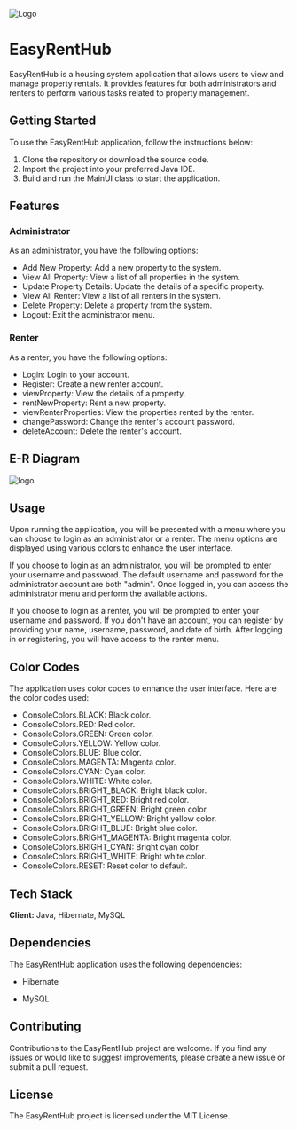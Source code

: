 ![Logo](https://encrypted-tbn0.gstatic.com/images?q=tbn:ANd9GcTsipsY1sIEQUYjznCzSkdVmN01ALXJvVCuhQ&usqp=CAU)

# EasyRentHub
EasyRentHub is a housing system application that allows users to view and manage property rentals. It provides features for both administrators and renters to perform various tasks related to property management.

## Getting Started
To use the EasyRentHub application, follow the instructions below:

1. Clone the repository or download the source code.
2. Import the project into your preferred Java IDE.
3. Build and run the MainUI class to start the application.

## Features
### Administrator
As an administrator, you have the following options:

- Add New Property: Add a new property to the system.
- View All Property: View a list of all properties in the system.
- Update Property Details: Update the details of a specific property.
- View All Renter: View a list of all renters in the system.
- Delete Property: Delete a property from the system.
- Logout: Exit the administrator menu.

### Renter
As a renter, you have the following options:

- Login: Login to your account.
- Register: Create a new renter account.
- viewProperty: View the details of a property.
- rentNewProperty: Rent a new property.
- viewRenterProperties: View the properties rented by the renter.
- changePassword: Change the renter's account password.
- deleteAccount: Delete the renter's account.

## E-R  Diagram
![logo]()

## Usage
Upon running the application, you will be presented with a menu where you can choose to login as an administrator or a renter. The menu options are displayed using various colors to enhance the user interface.

If you choose to login as an administrator, you will be prompted to enter your username and password. The default username and password for the administrator account are both "admin". Once logged in, you can access the administrator menu and perform the available actions.

If you choose to login as a renter, you will be prompted to enter your username and password. If you don't have an account, you can register by providing your name, username, password, and date of birth. After logging in or registering, you will have access to the renter menu.

## Color Codes
The application uses color codes to enhance the user interface. Here are the color codes used:

- ConsoleColors.BLACK: Black color.
- ConsoleColors.RED: Red color.
- ConsoleColors.GREEN: Green color.
- ConsoleColors.YELLOW: Yellow color.
- ConsoleColors.BLUE: Blue color.
- ConsoleColors.MAGENTA: Magenta color.
- ConsoleColors.CYAN: Cyan color.
- ConsoleColors.WHITE: White color.
- ConsoleColors.BRIGHT_BLACK: Bright black color.
- ConsoleColors.BRIGHT_RED: Bright red color.
- ConsoleColors.BRIGHT_GREEN: Bright green color.
- ConsoleColors.BRIGHT_YELLOW: Bright yellow color.
- ConsoleColors.BRIGHT_BLUE: Bright blue color.
- ConsoleColors.BRIGHT_MAGENTA: Bright magenta color.
- ConsoleColors.BRIGHT_CYAN: Bright cyan color.
- ConsoleColors.BRIGHT_WHITE: Bright white color.
- ConsoleColors.RESET: Reset color to default.


## Tech Stack

**Client:** Java, Hibernate, MySQL

## Dependencies
The EasyRentHub application uses the following dependencies:

- Hibernate

- MySQL

## Contributing
Contributions to the EasyRentHub project are welcome. If you find any issues or would like to suggest improvements, please create a new issue or submit a pull request.

## License
The EasyRentHub project is licensed under the MIT License.
